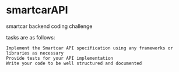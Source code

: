 # smartcarAPI
smartcar backend coding challenge

tasks are as follows:

    Implement the Smartcar API specification using any frameworks or libraries as necessary
    Provide tests for your API implementation
    Write your code to be well structured and documented

